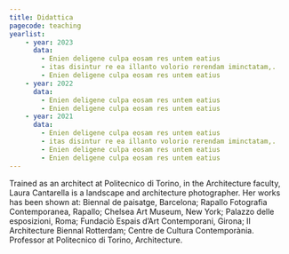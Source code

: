 ```yaml
---
title: Didattica
pagecode: teaching
yearlist: 
    - year: 2023
      data:
        - Enien deligene culpa eosam res untem eatius
        - itas disintur re ea illanto volorio rerendam iminctatam,.
        - Enien deligene culpa eosam res untem eatius
    - year: 2022
      data: 
        - Enien deligene culpa eosam res untem eatius
        - Enien deligene culpa eosam res untem eatius
    - year: 2021
      data: 
        - Enien deligene culpa eosam res untem eatius
        - itas disintur re ea illanto volorio rerendam iminctatam,.
        - Enien deligene culpa eosam res untem eatius
        - Enien deligene culpa eosam res untem eatius
---
```

Trained as an architect at Politecnico di Torino, in the Architecture faculty, Laura Cantarella is
a landscape and architecture photographer. Her works has been shown at: Biennal de paisatge, Barcelona; Rapallo Fotografia Contemporanea, Rapallo; Chelsea Art Museum, New York; Palazzo delle esposizioni, Roma; Fundaciò Espais d’Art Contemporani, Girona; II Architecture Biennal Rotterdam; Centre de Cultura Contemporània.
Professor at Politecnico di Torino, Architecture.